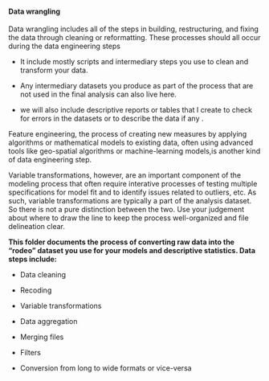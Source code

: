 #### Data wrangling

Data wrangling includes all of the steps in building, restructuring, and fixing the data through cleaning or reformatting. These processes should all occur during the data engineering steps

- It include mostly scripts and intermediary steps you use to clean and transform your data. 

- Any intermediary datasets you produce as part of the process that are not used in the final analysis can also live here. 

- we will also include descriptive reports or tables that I create to check for errors in the datasets or to describe the data if any .

Feature engineering, the process of creating new measures by applying algorithms or mathematical models to existing data, often using advanced tools like geo-spatial algorithms or machine-learning models,is another kind of data engineering step.

Variable transformations, however, are an important component of the modeling process that often require interative processes of testing multiple specifications for model fit and to identify issues related to outliers, etc. As such, variable transformations are typically a part of the analysis dataset. So there is not a pure distinction between the two.
Use your judgement about where to draw the line to keep the process well-organized and file delineation clear.

**This folder documents the process of converting raw data into the “rodeo” dataset you use for your models and descriptive statistics. Data steps include:**

- Data cleaning

- Recoding

- Variable transformations

- Data aggregation

- Merging files

- Filters

- Conversion from long to wide formats or vice-versa
